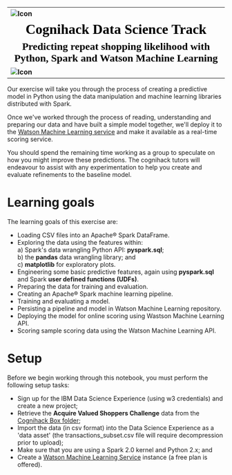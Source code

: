 <table style="border: none" align="left">
<tr style="border: none">
<th style="border: none"><img src="http://i.imgur.com/o1X3CAd.jpg" alt="Icon" align="left"></th>
</tr>
   <tr style="border: none">
      <th style="border: none"><font face="verdana" size="6" color="black"><b>Cognihack Data Science Track</b></font></th>
   </tr>
   <tr style="border: none">
      <th style="border: none"><font face="verdana" size="5" color="black"><b>Predicting repeat shopping likelihood with Python, Spark and Watson Machine Learning</b></font></th>
   </tr>
   <tr style="border: none">
       <th style="border: none"><img src="https://kaggle2.blob.core.windows.net/competitions/kaggle/3897/media/shoppers_lores.png" alt="Icon" align="left"> </th>
   </tr>
</table>

Our exercise will take you through the process of creating a predictive model in Python using the data manipulation and machine learning libraries distributed with Spark.  

Once we've worked through the process of reading, understanding and preparing our data and have built a simple model together, we'll deploy it to the [Watson Machine Learning service](https://datascience.ibm.com/features#machinelearning) and make it available as a real-time scoring service.  

You should spend the remaining time working as a group to speculate on how you might improve these predictions. The cognihack tutors will endeavour to assist with any experimentation to help you create and evaluate refinements to the baseline model.

# Learning goals

The learning goals of this exercise are:

-  Loading CSV files into an Apache® Spark DataFrame.
-  Exploring the data using the features within:  
    a) Spark's data wrangling Python API: __pyspark.sql__;  
    b) the __pandas__ data wrangling library; and  
    c) __matplotlib__ for exploratory plots.  
-  Engineering some basic predictive features, again using __pyspark.sql__ and Spark __user defined functions (UDFs)__.
-  Preparing the data for training and evaluation.
-  Creating an Apache® Spark machine learning pipeline.
-  Training and evaluating a model.
-  Persisting a pipeline and model in Watson Machine Learning repository.
-  Deploying the model for online scoring using Wastson Machine Learning API.
-  Scoring sample scoring data using the Watson Machine Learning API.


# Setup
Before we begin working through this notebook, you must perform the following setup tasks:

-  Sign up for the IBM Data Science Experience (using w3 credentials) and create a new project;
-  Retrieve the **Acquire Valued Shoppers Challenge** data from the [Cognihack Box folder](https://ibm.ent.box.com/folder/25592156534);
-  Import the data (in csv format) into the Data Science Experience as a 'data asset' (the transactions_subset.csv file will require decompression prior to upload);
-  Make sure that you are using a Spark 2.0 kernel and Python 2.x; and
-  Create a [Watson Machine Learning Service](https://console.ng.bluemix.net/catalog/services/ibm-watson-machine-learning/) instance (a free plan is offered).
